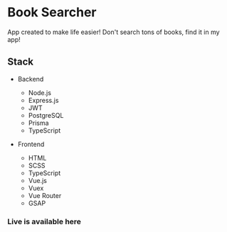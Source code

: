 # Book Searcher

App created to make life easier! Don't search tons of books, find it in my app!


## Stack

* Backend
  * Node.js
  * Express.js
  * JWT
  * PostgreSQL
  * Prisma
  * TypeScript

* Frontend
  * HTML
  * SCSS
  * TypeScript
  * Vue.js
  * Vuex
  * Vue Router
  * GSAP
  
### Live is available here
